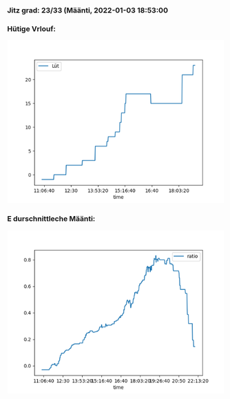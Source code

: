 ### Jitz grad: 23/33 (Määnti, 2022-01-03 18:53:00

### Hütige Vrlouf:
![Graph](Today.png)

### E durschnittleche Määnti:
![Graph](Määnti.png)